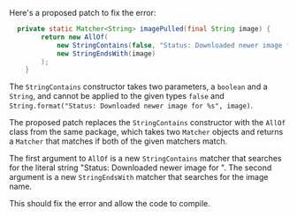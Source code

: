 Here's a proposed patch to fix the error:
```java
  private static Matcher<String> imagePulled(final String image) {
        return new AllOf(
            new StringContains(false, "Status: Downloaded newer image for "),
            new StringEndsWith(image)
        );
    }
```
The `StringContains` constructor takes two parameters, a `boolean` and a `String`, and cannot be applied to the given types `false` and `String.format("Status: Downloaded newer image for %s", image)`.


The proposed patch replaces the `StringContains` constructor with the `AllOf` class from the same package, which takes two `Matcher` objects and returns a `Matcher` that matches if both of the given matchers match.

The first argument to `AllOf` is a new `StringContains` matcher that searches for the literal string "Status: Downloaded newer image for ".
The second argument is a new `StringEndsWith` matcher that searches for the image name.

This should fix the error and allow the code to compile.